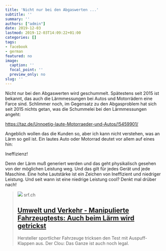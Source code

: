 ```yaml
---
title: 'Nicht nur bei den Abgaswerten ...'
subtitle: ''
summary: ''
authors: ["admin"]
date: 2019-12-03
lastmod: 2019-12-03T14:09:22+01:00
categories: []
tags:
- facebook
- german
featured: no
image:
  caption: ''
  focal_point: ''
  preview_only: no
slug: ''
---
```

Nicht nur bei den Abgaswerten wird geschummelt. Spätestens seit 2015 ist bekannt, das auch die Lärmmessungen bei Autos und Motorrädern eine Farce sind. Schlimmer noch, im Gegensatz zu den Abgasproblem hat sich seit 2015 nichts getan, was die Schummelei bei den Lärmmessungen angeht: 

https://taz.de/Unnoetig-laute-Motorraeder-und-Autos/!5459901/

Angeblich wollen das die Kunden so, aber ich kann nicht verstehen, was an Lärm so geil ist. Ein lautes Auto oder Motorrad deutet vor allem auf eines hin: 

Ineffizienz!

Denn der Lärm muß generiert werden und das geht physikalisch gesehen von der möglichen Leistung weg. Und das gilt für jedes Gerät und jede Maschine. Eine hohe Lautstärke ist ein Zeichen von Ineffizient und niedriger Leistung. Und seit wann ist eine niedrige Leistung cool? Denkt mal drüber nach!
> [![](https://www.srf.ch/static/cms/images/branded_srf/e67755.jpg)](https://www.srf.ch/sendungen/kassensturz-espresso/themen/umwelt-und-verkehr/manipulierte-fahrzeugtests-auch-beim-laerm-wird-getrickst)
> srf.ch
> ## [Umwelt und Verkehr - Manipulierte Fahrzeugtests: Auch beim Lärm wird getrickst](https://www.srf.ch/sendungen/kassensturz-espresso/themen/umwelt-und-verkehr/manipulierte-fahrzeugtests-auch-beim-laerm-wird-getrickst)
>
>Hersteller sportlicher Fahrzeuge tricksen den Test mit Auspuff-Klappen aus. Der Clou: Das Ganze ist auch noch legal. 


